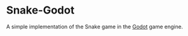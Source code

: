 # Snake-Godot

A simple implementation of the Snake game in the [Godot](https://godotengine.org/) game engine.
